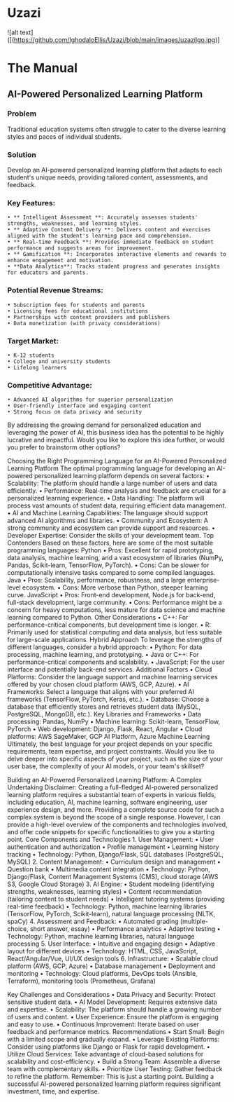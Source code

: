 # Uzazi
![alt text]([(https://github.com/IghodaloEllis/Uzazi/blob/main/images/uzazilgo.jpg)]

# The Manual

## AI-Powered Personalized Learning Platform
### Problem
Traditional education systems often struggle to cater to the diverse learning styles and paces of individual students.

### Solution
Develop an AI-powered personalized learning platform that adapts to each student's unique needs, providing tailored content, assessments, and feedback.

### Key Features:
    • ** Intelligent Assessment **: Accurately assesses students' strengths, weaknesses, and learning styles.
    • ** Adaptive Content Delivery **: Delivers content and exercises aligned with the student's learning pace and comprehension.
    • ** Real-time Feedback **: Provides immediate feedback on student performance and suggests areas for improvement.
    • ** Gamification **: Incorporates interactive elements and rewards to enhance engagement and motivation.
    • **Data Analytics**: Tracks student progress and generates insights for educators and parents.
    
### Potential Revenue Streams:
    • Subscription fees for students and parents
    • Licensing fees for educational institutions
    • Partnerships with content providers and publishers
    • Data monetization (with privacy considerations)
### Target Market:
    • K-12 students
    • College and university students
    • Lifelong learners
### Competitive Advantage:
    • Advanced AI algorithms for superior personalization
    • User-friendly interface and engaging content
    • Strong focus on data privacy and security
    
By addressing the growing demand for personalized education and leveraging the power of AI, this business idea has the potential to be highly lucrative and impactful.
Would you like to explore this idea further, or would you prefer to brainstorm other options?



Choosing the Right Programming Language for an AI-Powered Personalized Learning Platform
The optimal programming language for developing an AI-powered personalized learning platform depends on several factors:
    • Scalability: The platform should handle a large number of users and data efficiently.
    • Performance: Real-time analysis and feedback are crucial for a personalized learning experience.
    • Data Handling: The platform will process vast amounts of student data, requiring efficient data management.
    • AI and Machine Learning Capabilities: The language should support advanced AI algorithms and libraries.
    • Community and Ecosystem: A strong community and ecosystem can provide support and resources.
    • Developer Expertise: Consider the skills of your development team.
Top Contenders
Based on these factors, here are some of the most suitable programming languages:
Python
    • Pros: Excellent for rapid prototyping, data analysis, machine learning, and a vast ecosystem of libraries (NumPy, Pandas, Scikit-learn, TensorFlow, PyTorch).
    • Cons: Can be slower for computationally intensive tasks compared to some compiled languages.
Java
    • Pros: Scalability, performance, robustness, and a large enterprise-level ecosystem.
    • Cons: More verbose than Python, steeper learning curve.
JavaScript
    • Pros: Front-end development, Node.js for back-end, full-stack development, large community.
    • Cons: Performance might be a concern for heavy computations, less mature for data science and machine learning compared to Python.
Other Considerations
    • C++: For performance-critical components, but development time is longer.
    • R: Primarily used for statistical computing and data analysis, but less suitable for large-scale applications.
Hybrid Approach
To leverage the strengths of different languages, consider a hybrid approach:
    • Python: For data processing, machine learning, and prototyping.
    • Java or C++: For performance-critical components and scalability.
    • JavaScript: For the user interface and potentially back-end services.
Additional Factors
    • Cloud Platforms: Consider the language support and machine learning services offered by your chosen cloud platform (AWS, GCP, Azure).
    • AI Frameworks: Select a language that aligns with your preferred AI frameworks (TensorFlow, PyTorch, Keras, etc.).
    • Database: Choose a database that efficiently stores and retrieves student data (MySQL, PostgreSQL, MongoDB, etc.).
Key Libraries and Frameworks
    • Data processing: Pandas, NumPy
    • Machine learning: Scikit-learn, TensorFlow, PyTorch
    • Web development: Django, Flask, React, Angular
    • Cloud platforms: AWS SageMaker, GCP AI Platform, Azure Machine Learning
Ultimately, the best language for your project depends on your specific requirements, team expertise, and project constraints.
Would you like to delve deeper into specific aspects of your project, such as the size of your user base, the complexity of your AI models, or your team's skillset?


Building an AI-Powered Personalized Learning Platform: A Complex Undertaking
Disclaimer: Creating a full-fledged AI-powered personalized learning platform requires a substantial team of experts in various fields, including education, AI, machine learning, software engineering, user experience design, and more. Providing a complete source code for such a complex system is beyond the scope of a single response.
However, I can provide a high-level overview of the components and technologies involved, and offer code snippets for specific functionalities to give you a starting point.
Core Components and Technologies
    1. User Management:
    • User authentication and authorization
    • Profile management
    • Learning history tracking
    • Technology: Python, Django/Flask, SQL databases (PostgreSQL, MySQL)
    2. Content Management:
    • Curriculum design and management
    • Question bank
    • Multimedia content integration
    • Technology: Python, Django/Flask, Content Management Systems (CMS), cloud storage (AWS S3, Google Cloud Storage)
    3. AI Engine:
    • Student modeling (identifying strengths, weaknesses, learning styles)
    • Content recommendation (tailoring content to student needs)
    • Intelligent tutoring systems (providing real-time feedback)
    • Technology: Python, machine learning libraries (TensorFlow, PyTorch, Scikit-learn), natural language processing (NLTK, spaCy)
    4. Assessment and Feedback:
    • Automated grading (multiple-choice, short answer, essay)
    • Performance analytics
    • Adaptive testing
    • Technology: Python, machine learning libraries, natural language processing
    5. User Interface:
    • Intuitive and engaging design
    • Adaptive layout for different devices
    • Technology: HTML, CSS, JavaScript, React/Angular/Vue, UI/UX design tools
    6. Infrastructure:
    • Scalable cloud platform (AWS, GCP, Azure)
    • Database management
    • Deployment and monitoring
    • Technology: Cloud platforms, DevOps tools (Ansible, Terraform), monitoring tools (Prometheus, Grafana)

Key Challenges and Considerations
    • Data Privacy and Security: Protect sensitive student data.
    • AI Model Development: Requires extensive data and expertise.
    • Scalability: The platform should handle a growing number of users and content.
    • User Experience: Ensure the platform is engaging and easy to use.
    • Continuous Improvement: Iterate based on user feedback and performance metrics.
Recommendations
    • Start Small: Begin with a limited scope and gradually expand.
    • Leverage Existing Platforms: Consider using platforms like Django or Flask for rapid development.
    • Utilize Cloud Services: Take advantage of cloud-based solutions for scalability and cost-efficiency.
    • Build a Strong Team: Assemble a diverse team with complementary skills.
    • Prioritize User Testing: Gather feedback to refine the platform.
Remember: This is just a starting point. Building a successful AI-powered personalized learning platform requires significant investment, time, and expertise.


